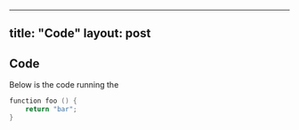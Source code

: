 
---
title:  "Code"
layout: post
---

## Code

Below is the code running the 



```c
function foo () {
    return "bar";
}
```

